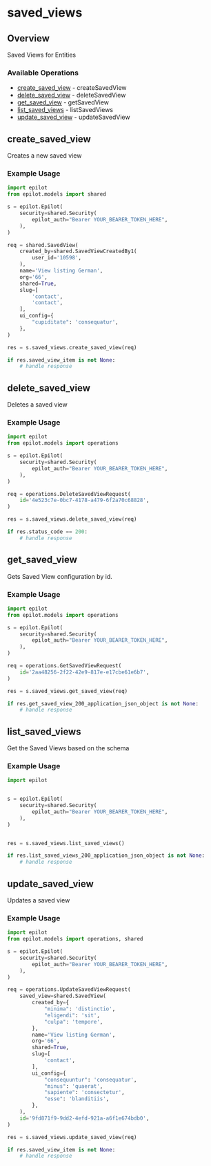 # saved_views

## Overview

Saved Views for Entities

### Available Operations

* [create_saved_view](#create_saved_view) - createSavedView
* [delete_saved_view](#delete_saved_view) - deleteSavedView
* [get_saved_view](#get_saved_view) - getSavedView
* [list_saved_views](#list_saved_views) - listSavedViews
* [update_saved_view](#update_saved_view) - updateSavedView

## create_saved_view

Creates a new saved view

### Example Usage

```python
import epilot
from epilot.models import shared

s = epilot.Epilot(
    security=shared.Security(
        epilot_auth="Bearer YOUR_BEARER_TOKEN_HERE",
    ),
)

req = shared.SavedView(
    created_by=shared.SavedViewCreatedBy1(
        user_id='10598',
    ),
    name='View listing German',
    org='66',
    shared=True,
    slug=[
        'contact',
        'contact',
    ],
    ui_config={
        "cupiditate": 'consequatur',
    },
)

res = s.saved_views.create_saved_view(req)

if res.saved_view_item is not None:
    # handle response
```

## delete_saved_view

Deletes a saved view

### Example Usage

```python
import epilot
from epilot.models import operations

s = epilot.Epilot(
    security=shared.Security(
        epilot_auth="Bearer YOUR_BEARER_TOKEN_HERE",
    ),
)

req = operations.DeleteSavedViewRequest(
    id='4e523c7e-0bc7-4178-a479-6f2a70c68828',
)

res = s.saved_views.delete_saved_view(req)

if res.status_code == 200:
    # handle response
```

## get_saved_view

Gets Saved View configuration by id.

### Example Usage

```python
import epilot
from epilot.models import operations

s = epilot.Epilot(
    security=shared.Security(
        epilot_auth="Bearer YOUR_BEARER_TOKEN_HERE",
    ),
)

req = operations.GetSavedViewRequest(
    id='2aa48256-2f22-42e9-817e-e17cbe61e6b7',
)

res = s.saved_views.get_saved_view(req)

if res.get_saved_view_200_application_json_object is not None:
    # handle response
```

## list_saved_views

Get the Saved Views based on the schema

### Example Usage

```python
import epilot


s = epilot.Epilot(
    security=shared.Security(
        epilot_auth="Bearer YOUR_BEARER_TOKEN_HERE",
    ),
)


res = s.saved_views.list_saved_views()

if res.list_saved_views_200_application_json_object is not None:
    # handle response
```

## update_saved_view

Updates a saved view

### Example Usage

```python
import epilot
from epilot.models import operations, shared

s = epilot.Epilot(
    security=shared.Security(
        epilot_auth="Bearer YOUR_BEARER_TOKEN_HERE",
    ),
)

req = operations.UpdateSavedViewRequest(
    saved_view=shared.SavedView(
        created_by={
            "minima": 'distinctio',
            "eligendi": 'sit',
            "culpa": 'tempore',
        },
        name='View listing German',
        org='66',
        shared=True,
        slug=[
            'contact',
        ],
        ui_config={
            "consequuntur": 'consequatur',
            "minus": 'quaerat',
            "sapiente": 'consectetur',
            "esse": 'blanditiis',
        },
    ),
    id='9fd871f9-9dd2-4efd-921a-a6f1e674bdb0',
)

res = s.saved_views.update_saved_view(req)

if res.saved_view_item is not None:
    # handle response
```

